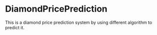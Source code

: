 # DiamondPricePrediction
This is a diamond price prediction system by using different algorithm to predict it.
